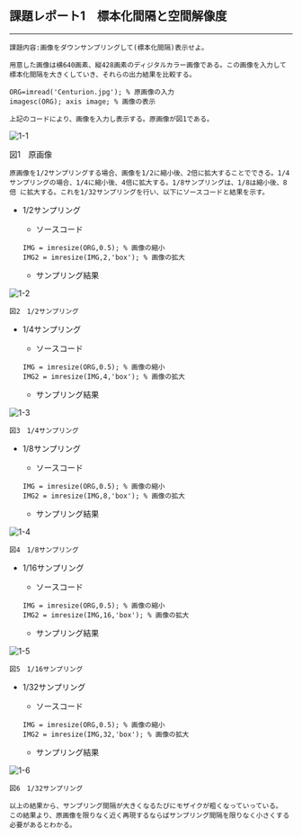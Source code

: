## 課題レポート1　標本化間隔と空間解像度
---
`
課題内容:画像をダウンサンプリングして(標本化間隔)表示せよ。
`

`
用意した画像は横640画素、縦428画素のディジタルカラー画像である。この画像を入力して
標本化間隔を大きくしていき、それらの出力結果を比較する。
`

`
ORG=imread('Centurion.jpg'); % 原画像の入力
`  
`
imagesc(ORG); axis image; % 画像の表示
`

`
上記のコードにより、画像を入力し表示する。原画像が図1である。
`

![1-1](./images/1-1.jpg)

図1　原画像

`
原画像を1/2サンプリングする場合、画像を1/2に縮小後、2倍に拡大することでできる。1/4
サンプリングの場合、1/4に縮小後、4倍に拡大する。1/8サンプリングは、1/8は縮小後、8倍
に拡大する。これを1/32サンプリングを行い、以下にソースコードと結果を示す。
`
- 1/2サンプリング  
    - ソースコード

    `
    IMG = imresize(ORG,0.5); % 画像の縮小
    `  
    `
    IMG2 = imresize(IMG,2,'box'); % 画像の拡大
    `
    
    - サンプリング結果

![1-2](./images/1-2.jpg)

    図2　1/2サンプリング

- 1/4サンプリング  
    - ソースコード

    `
    IMG = imresize(ORG,0.5); % 画像の縮小
    `  
    `
    IMG2 = imresize(IMG,4,'box'); % 画像の拡大
    `
    
    - サンプリング結果

![1-3](./images/1-3.jpg)

    図3　1/4サンプリング

- 1/8サンプリング  
    - ソースコード

    `
    IMG = imresize(ORG,0.5); % 画像の縮小
    `  
    `
    IMG2 = imresize(IMG,8,'box'); % 画像の拡大
    `
    
    - サンプリング結果

![1-4](./images/1-4.jpg)

    図4　1/8サンプリング

- 1/16サンプリング  
    - ソースコード

    `
    IMG = imresize(ORG,0.5); % 画像の縮小
    `  
    `
    IMG2 = imresize(IMG,16,'box'); % 画像の拡大
    `
    
    - サンプリング結果

 ![1-5](./images/1-5.jpg)

    図5　1/16サンプリング

- 1/32サンプリング  
    - ソースコード

    `
    IMG = imresize(ORG,0.5); % 画像の縮小
    `  
    `
    IMG2 = imresize(IMG,32,'box'); % 画像の拡大
    `
    
    - サンプリング結果

 ![1-6](./images/1-6.jpg)

    図6　1/32サンプリング

`
以上の結果から、サンプリング間隔が大きくなるたびにモザイクが粗くなっていっている。
この結果より、原画像を限りなく近く再現するならばサンプリング間隔を限りなく小さくする必要があるとわかる。
`